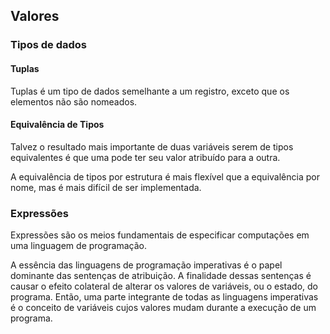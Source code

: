 ## Valores
### Tipos de dados
#### Tuplas
Tuplas é um tipo de dados semelhante a um registro, exceto que os elementos não são nomeados.

#### Equivalência de Tipos
Talvez o resultado mais importante de duas variáveis serem de tipos equivalentes é que uma pode ter seu valor atribuído para a outra.

A equivalência de tipos por estrutura é mais flexível que a equivalência por nome, mas é mais difícil de ser implementada.

### Expressões
Expressões são os meios fundamentais de especificar computações em uma linguagem de programação.

A essência das linguagens de programação imperativas é o papel dominante das sentenças de atribuição. A finalidade dessas sentenças é causar o efeito colateral de alterar os valores de variáveis, ou o estado, do programa. Então, uma parte integrante de todas as linguagens imperativas é o conceito de variáveis cujos valores mudam durante a execução de um programa.
